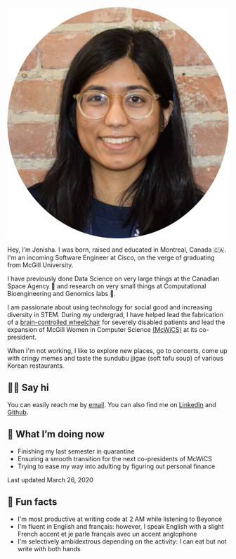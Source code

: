 ---
---

<img id="portrait" src="assets/me.jpg" alt="Photo of Jenisha Patel">

Hey, I’m Jenisha. I was born, raised and educated in Montreal, Canada 🇨🇦. I'm an incoming Software Engineer at Cisco, on the verge of graduating from McGill University.

I have previously done Data Science on very large things at the Canadian Space Agency 🔭 and research on very small things at Computational Bioengineering and Genomics labs 🔬.

I am passionate about using technology for social good and increasing diversity in STEM. During my undergrad, I have helped lead the fabrication of a [brain-controlled wheelchair](https://github.com/NTX-McGill/NeuroTechX-McGill-2019) for severely disabled patients and lead the expansion of McGill Women in Computer Science [(McWiCS)](https://www.facebook.com/McWiCS/) at its co-president.

When I'm not working, I like to explore new places, go to concerts, come up with cringy memes and taste the sundubu jjigae (soft tofu soup) of various Korean restaurants.

## 👋🏻 Say hi

You can easily reach me by [email](mailto:jenisha.patel@mail.mcgill.ca). You can also find me on [LinkedIn](https://www.linkedin.com/in/jeniptl/) and [Github](https://github.com/jenip13).


## 📍 What I’m doing now

- Finishing my last semester in quarantine
- Ensuring a smooth transition for the next co-presidents of McWiCS
- Trying to ease my way into adulting by figuring out personal finance

Last updated March 26, 2020


## 📠 Fun facts

- I'm most productive at writing code at 2 AM while listening to Beyoncé
- I'm fluent in English and français: however, I speak English with a slight French accent et je parle français avec un accent anglophone
- I'm selectively ambidextrous depending on the activity: I can eat but not write with both hands 
